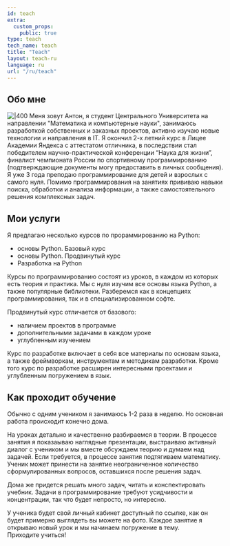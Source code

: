 ```yaml
---
id: teach
extra:
  custom_props:
    public: true
type: teach
tech_name: teach
title: "Teach"
layout: teach-ru
language: ru
url: "/ru/teach"
---
```

## Обо мне
![|400](/images/me2.png)
Меня зовут Антон, я студент Центрального Университета на направлении "Математика и компьютерные науки", занимаюсь разработкой собственных и заказных проектов, активно изучаю новые технологии и направления в IT. Я окончил 2-х летний курс в Лицее Академии Яндекса с аттестатом отличника, в последствии стал победителем научно-практической конференции “Наука для жизни”, финалист чемпионата России по спортивному программированию (подтверждающие документы могу предоставить в личных сообщения). Я уже 3 года преподаю программирование для детей и взрослых с самого нуля. Помимо программирования на занятиях прививаю навыки поиска, обработки и анализа информации, а также самостоятельного решения комплексных задач.

## Мои услуги

Я предлагаю несколько курсов по прораммированию на Python:

- основы Python. Базовый курс  
- основы Python. Продвинутый курс  
- Разработка на Python

Курсы по программированию состоят из уроков, в каждом из которых есть теория и практика. Мы с нуля изучим все основы языка Python, а также популярные библиотеки. Разберемся как в концепциях программирования, так и в специализированном софте.

Продвинутый курс отличается от базового:  
- наличием проектов в программе  
- дополнительными задачами в каждом уроке  
- углубленным изучением

Курс по разработке включает в себя все материалы по основам языка, а также фреймворкам, инструментам и методикам разработки. Кроме того курс по разработке расширен интересными проектами и углубленным погружением в язык.

## Как проходит обучение

Обычно с одним учеником я занимаюсь 1-2 раза в неделю. Но основная работа происходит конечно дома.

На уроках детально и качественно разбираемся в теории. В процессе занятия я показаываю наглядные презентации, выстраиваю активный диалог с учеником и мы вместе обсуждаем теорию и думаем над задачей. Если требуется, в процессе занятия подтягиваем математику. Ученик может принести на занятие неограниченное количество сформулированных вопросов, оставшихся после решения задач.

Дома же придется решать много задач, читать и конспектировать учебник. Задачи в программирование требуют усидчивости и концентрации, так что будет непросто, но интересно.

У ученика будет свой личный кабинет доступный по ссылке, как он будет примерно выглядеть вы можете на фото. Каждое занятие я открываю новый урок и мы начинаем погружение в тему.  
Приходите учиться!
